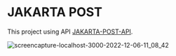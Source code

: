 # JAKARTA POST

This project using API [JAKARTA-POST-API](https://github.com/faruqmaulana/JAKARTA-POST-API).

![screencapture-localhost-3000-2022-12-06-11_08_42](https://user-images.githubusercontent.com/65301817/205811216-5824181a-21ce-4cef-9a84-4a617f092e44.png)

